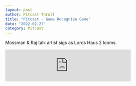 ```yaml
---
layout: post
author: Pitcast Thrull
title: "Pitcast - Game Recognize Game"
date: "2022-02-27"
category: Pitcast
---
```

Mossman & Raj talk artist sigs as Lords Haus 2 looms.

<iframe src="https://anchor.fm/pitcast/embed/episodes/Game-Recognize-Game-e1f0q80" height="102px" width="400px" frameborder="0" scrolling="no"></iframe>